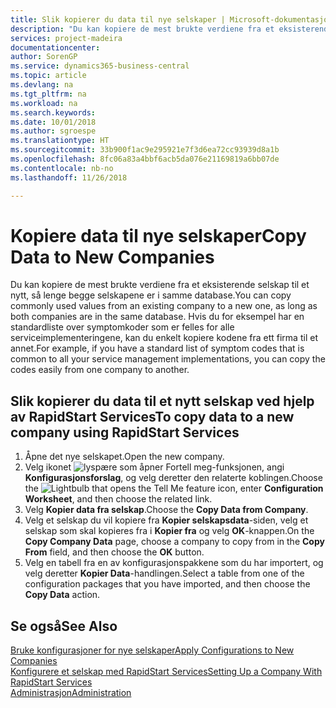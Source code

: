 ```yaml
---
title: Slik kopierer du data til nye selskaper | Microsoft-dokumentasjon
description: "Du kan kopiere de mest brukte verdiene fra et eksisterende selskap til et nytt, så lenge begge selskapene er i samme database. Hvis du for eksempel har en standardliste over symptomkoder som er felles for alle serviceimplementeringene, kan du enkelt kopiere kodene fra ett firma til et annet."
services: project-madeira
documentationcenter: 
author: SorenGP
ms.service: dynamics365-business-central
ms.topic: article
ms.devlang: na
ms.tgt_pltfrm: na
ms.workload: na
ms.search.keywords: 
ms.date: 10/01/2018
ms.author: sgroespe
ms.translationtype: HT
ms.sourcegitcommit: 33b900f1ac9e295921e7f3d6ea72cc93939d8a1b
ms.openlocfilehash: 8fc06a83a4bbf6acb5da076e21169819a6bb07de
ms.contentlocale: nb-no
ms.lasthandoff: 11/26/2018

---
```

# <a name="copy-data-to-new-companies"></a><span data-ttu-id="acda2-104">Kopiere data til nye selskaper</span><span class="sxs-lookup"><span data-stu-id="acda2-104">Copy Data to New Companies</span></span>
<span data-ttu-id="acda2-105">Du kan kopiere de mest brukte verdiene fra et eksisterende selskap til et nytt, så lenge begge selskapene er i samme database.</span><span class="sxs-lookup"><span data-stu-id="acda2-105">You can copy commonly used values from an existing company to a new one, as long as both companies are in the same database.</span></span> <span data-ttu-id="acda2-106">Hvis du for eksempel har en standardliste over symptomkoder som er felles for alle serviceimplementeringene, kan du enkelt kopiere kodene fra ett firma til et annet.</span><span class="sxs-lookup"><span data-stu-id="acda2-106">For example, if you have a standard list of symptom codes that is common to all your service management implementations, you can copy the codes easily from one company to another.</span></span>  

## <a name="to-copy-data-to-a-new-company-using-rapidstart-services"></a><span data-ttu-id="acda2-107">Slik kopierer du data til et nytt selskap ved hjelp av RapidStart Services</span><span class="sxs-lookup"><span data-stu-id="acda2-107">To copy data to a new company using RapidStart Services</span></span>  
1. <span data-ttu-id="acda2-108">Åpne det nye selskapet.</span><span class="sxs-lookup"><span data-stu-id="acda2-108">Open the new company.</span></span>  
2. <span data-ttu-id="acda2-109">Velg ikonet ![lyspære som åpner Fortell meg-funksjonen](media/ui-search/search_small.png "Fortell hva du vil gjøre"), angi **Konfigurasjonsforslag**, og velg deretter den relaterte koblingen.</span><span class="sxs-lookup"><span data-stu-id="acda2-109">Choose the ![Lightbulb that opens the Tell Me feature](media/ui-search/search_small.png "Tell me what you want to do") icon, enter **Configuration Worksheet**, and then choose the related link.</span></span>  
3. <span data-ttu-id="acda2-110">Velg **Kopier data fra selskap**.</span><span class="sxs-lookup"><span data-stu-id="acda2-110">Choose the **Copy Data from Company**.</span></span>  
4. <span data-ttu-id="acda2-111">Velg et selskap du vil kopiere fra **Kopier selskapsdata**-siden, velg et selskap som skal kopieres fra i **Kopier fra** og velg **OK**-knappen.</span><span class="sxs-lookup"><span data-stu-id="acda2-111">On the **Copy Company Data** page, choose a company to copy from in the **Copy From** field, and then choose the **OK** button.</span></span>  
5. <span data-ttu-id="acda2-112">Velg en tabell fra en av konfigurasjonspakkene som du har importert, og velg deretter **Kopier Data**-handlingen.</span><span class="sxs-lookup"><span data-stu-id="acda2-112">Select a table from one of the configuration packages that you have imported, and then choose the **Copy Data** action.</span></span>

## <a name="see-also"></a><span data-ttu-id="acda2-113">Se også</span><span class="sxs-lookup"><span data-stu-id="acda2-113">See Also</span></span>
[<span data-ttu-id="acda2-114">Bruke konfigurasjoner for nye selskaper</span><span class="sxs-lookup"><span data-stu-id="acda2-114">Apply Configurations to New Companies</span></span>](admin-apply-configuration-to-new-companies.md)  
[<span data-ttu-id="acda2-115">Konfigurere et selskap med RapidStart Services</span><span class="sxs-lookup"><span data-stu-id="acda2-115">Setting Up a Company With RapidStart Services</span></span>](admin-set-up-a-company-with-rapidstart.md)  
[<span data-ttu-id="acda2-116">Administrasjon</span><span class="sxs-lookup"><span data-stu-id="acda2-116">Administration</span></span>](admin-setup-and-administration.md)

